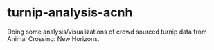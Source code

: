 # turnip-analysis-acnh
Doing some analysis/visualizations of crowd sourced turnip data from Animal Crossing: New Horizons.
